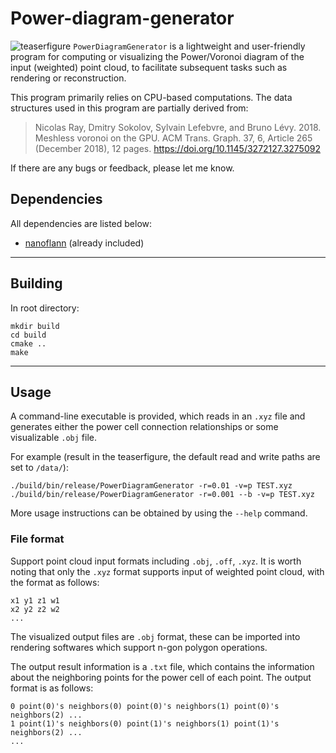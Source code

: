 # Power-diagram-generator
![teaserfigure](pic/teaserfigure.png)
`PowerDiagramGenerator` is a lightweight and user-friendly program for computing or visualizing the Power/Voronoi diagram of the input (weighted) point cloud, to facilitate subsequent tasks such as rendering or reconstruction.

This program primarily relies on CPU-based computations. The data structures used in this program are partially derived from:

> Nicolas Ray, Dmitry Sokolov, Sylvain Lefebvre, and Bruno Lévy. 2018. Meshless voronoi on the GPU. ACM Trans. Graph. 37, 6, Article 265 (December 2018), 12 pages. https://doi.org/10.1145/3272127.3275092

If there are any bugs or feedback, please let me know.
## Dependencies
All dependencies are listed below:
- [nanoflann](https://github.com/jlblancoc/nanoflann) (already included)
---
## Building
In root directory:
```
mkdir build
cd build
cmake ..
make
```
---
## Usage
A command-line executable is provided, which reads in an `.xyz` file and generates either the power cell connection relationships or some visualizable `.obj` file.

For example (result in the teaserfigure, the default read and write paths are set to `/data/`):
```
./build/bin/release/PowerDiagramGenerator -r=0.01 -v=p TEST.xyz
./build/bin/release/PowerDiagramGenerator -r=0.001 --b -v=p TEST.xyz
```
More usage instructions can be obtained by using the `--help` command.
### File format
Support point cloud input formats including `.obj`, `.off`, `.xyz`. It is worth noting that only the `.xyz` format supports input of weighted point cloud, with the format as follows:
```
x1 y1 z1 w1
x2 y2 z2 w2
...
```

The visualized output files are `.obj` format, these can be imported into rendering softwares which support n-gon polygon operations.

The output result information is a `.txt` file, which contains the information about the neighboring points for the power cell of each point. The output format is as follows:
```
0 point(0)'s neighbors(0) point(0)'s neighbors(1) point(0)'s neighbors(2) ...
1 point(1)'s neighbors(0) point(1)'s neighbors(1) point(1)'s neighbors(2) ...
...
```